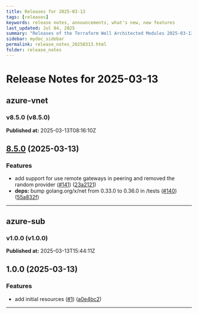 ```yaml
---
title: Releases for 2025-03-13
tags: [releases]
keywords: release notes, announcements, what's new, new features
last_updated: Jul 04, 2025
summary: "Releases of the Terraform Well Architected Modules 2025-03-13"
sidebar: mydoc_sidebar
permalink: release_notes_20250313.html
folder: release_notes
---
```


# Release Notes for 2025-03-13

## azure-vnet
### v8.5.0 (v8.5.0)
**Published at:** 2025-03-13T08:16:10Z

## [8.5.0](https://github.com/CloudNationHQ/terraform-azure-vnet/compare/v8.4.1...v8.5.0) (2025-03-13)


### Features

* add support for use remote gateways in peering and removed the random provider ([#141](https://github.com/CloudNationHQ/terraform-azure-vnet/issues/141)) ([23a2121](https://github.com/CloudNationHQ/terraform-azure-vnet/commit/23a21217ae4266ddb6b944c2247bb87b8c4cb0db))
* **deps:** bump golang.org/x/net from 0.33.0 to 0.36.0 in /tests ([#140](https://github.com/CloudNationHQ/terraform-azure-vnet/issues/140)) ([55a832f](https://github.com/CloudNationHQ/terraform-azure-vnet/commit/55a832ff765f45ab175efbb9883f089a6e57a1d6))

---

## azure-sub
### v1.0.0 (v1.0.0)
**Published at:** 2025-03-13T15:44:11Z

## 1.0.0 (2025-03-13)


### Features

* add initial resources ([#1](https://github.com/CloudNationHQ/terraform-azure-sub/issues/1)) ([a0e4bc2](https://github.com/CloudNationHQ/terraform-azure-sub/commit/a0e4bc21cc39ad6adaa074f02cc6c35c473a9a5f))

---

